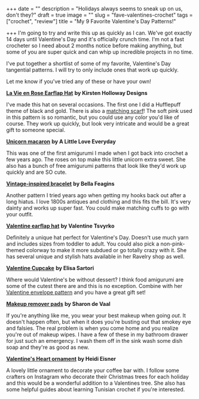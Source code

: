 +++
date = ""
description = "Holidays always seems to sneak up on us, don't they?"
draft = true
image = ""
slug = "fave-valentines-crochet"
tags = ["crochet", "review"]
title = "My 9 Favorite Valentine's Day Patterns!"

+++
I'm going to try and write this up as quickly as I can. We've got exactly 14 days until Valentine's Day and it's officially crunch time. I'm not a fast crocheter so I need about 2 months notice before making anything, but some of you are super quick and can whip up incredible projects in no time.

I've put together a shortlist of some of my favorite, Valentine's Day tangential patterns. I will try to only include ones that work up quickly.

Let me know if you've tried any of these or have your own!

[**La Vie en Rose Earflap Hat**](https://kirstenhollowaydesigns.com/2016/11/la-vie-en-rose-baby-hat-3-6-months.html) **by Kirsten Holloway Designs**

I've made this hat on several occasions. The first one I did a Hufflepuff theme of black and gold. There is also a [matching scarf](https://kirstenhollowaydesigns.com/2017/11/la-vie-en-rose-free-ladies-crochet-scarf-pattern.html)! The soft pink used in this pattern is so romantic, but you could use any color you'd like of course. They work up quickly, but look very intricate and would be a great gift to someone special.

[**Unicorn macaron**](https://paintitcolorful.blogspot.com/2017/08/unicorn-macaron-amigurumi-pattern.html) **by A Little Love Everyday**

This was one of the first amigurumi I made when I got back into crochet a few years ago. The roses on top make this little unicorn extra sweet. She also has a bunch of free amigurumi patterns that look like they'd work up quickly and are SO cute.

[**Vintage-inspired bracelet**](http://createbellacreate.blogspot.com/2012/01/vintage-inspired-crochet-bracelet.html) **by Bella Feagins**

Another pattern I tried years ago when getting my hooks back out after a long hiatus. I love 1800s antiques and clothing and this fits the bill. It's very dainty and works up super fast. You could make matching cuffs to go with your outfit.

[**Valentine earflap hat**](https://www.ravelry.com/patterns/library/valentine-earflap-hat) **by Valentine Tsvyrko**

Definitely a unique hat perfect for Valentine's Day. Doesn't use much yarn and includes sizes from toddler to adult. You could also pick a non-pink-themed colorway to make it more subdued or go totally crazy with it. She has several unique and stylish hats available in her Ravelry shop as well.

[**Valentine Cupcake**](https://www.ravelry.com/patterns/library/valentine-cupcake) **by Elisa Sartori**

Where would Valentine's be without dessert? I think food amigurumi are some of the cutest there are and this is no exception. Combine with her [Valentine envelope pattern](https://www.etsy.com/listing/1152231602/crochet-pattern-valentine-letter?click_key=ec49b716b47b7350d74898742864b6121faecdf5%3A1152231602&click_sum=e6004c53&ref=shop_home_recs_2&crt=1) and you have a great gift set!

[**Makeup remover pads**](https://www.ravelry.com/patterns/library/make-up-removerpads-puff) **by Sharon de Vaal**

If you're anything like me, you wear your best makeup when going _out_. It doesn't happen often, but when it does you're busting out that smokey eye and falsies. The real problem is when you come home and you realize you're out of makeup wipes. I have a few of these in my bathroom drawer for just such an emergency. I wash them off in the sink wash some dish soap and they're as good as new.

[**Valentine's Heart ornament**](https://www.stonegnome.com/2018/02/a-valentines-heart-for-you.html) **by Heidi Eisner**

A lovely little ornament to decorate your coffee bar with. I follow some crafters on Instagram who decorate their Christmas trees for each holiday and this would be a wonderful addition to a Valentines tree. She also has some helpful guides about learning Tunisian crochet if you're interested.